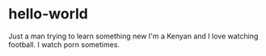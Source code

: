 # hello-world
Just a man trying to learn something new
I'm a Kenyan and I love watching football. I watch porn sometimes.
